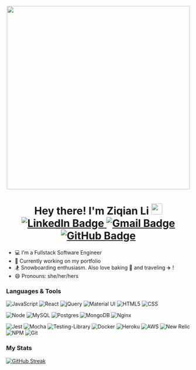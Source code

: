 <div id="header" align="center">
  <img src="https://media.giphy.com/media/DDZUE5g8YgklCgQKaf/giphy.gif" width="500"/>
  
   <h1>
    Hey there! I'm Ziqian Li
    <img src="https://media.giphy.com/media/hvRJCLFzcasrR4ia7z/giphy.gif" width="30px"/>
  
  <div id="badges">
    <a href="(https://www.linkedin.com/in/ziqianli1992)">
      <img src="https://img.shields.io/badge/LinkedIn-blue?style=for-the-badge&logo=linkedin&logoColor=white" alt="LinkedIn Badge"/>
    </a>
    <a href="mailto:zxl239@case.edu">
      <img src="https://img.shields.io/badge/gmail%20-%23D14836.svg?&style=for-the-badge&logo=gmail&logoColor=white" alt="Gmail Badge"/>
    </a>
    <a href="https://github.com/zxl3269117">
      <img src="https://img.shields.io/badge/github%20-%23121011.svg?&style=for-the-badge&logo=github&logoColor=#181717" alt="GitHub Badge"/>
    </a>
  </div>
  </h1>
</div>

- 💻 I’m a Fullstack Software Engineer
- 🌱 Currently working on my portfolio
- 🏂 Snowboarding enthusiasm. Also love baking 🍪  and traveling ✈️ !
- 😄 Pronouns: she/her/hers

### Languages & Tools
![JavaScript](https://img.shields.io/badge/Javascript-%23323330.svg?style=flat-square&logo=javascript&logoColor=%23F7DF1E)
![React](https://img.shields.io/badge/React-%2320232a.svg?style=flat-square&logo=react&logoColor=%2361DAFB)
![jQuery](https://img.shields.io/badge/jquery-%230769AD.svg?style=flat-square&logo=jquery&logoColor=white)
![Material UI](https://img.shields.io/badge/-Material%20UI-%2320232a.svg?logo=mui&logoColor=#007FFF&style=flat-square)
![HTML5](https://img.shields.io/badge/html5-%23E34F26.svg?style=flat-squre&logo=html5&logoColor=white)
![CSS](https://img.shields.io/badge/CSS3-%231572B6.svg?&style=flat-square&logo=css3&logoColor=#1572B6)

![Node](https://img.shields.io/badge/Node.js%20-%2343853D.svg?&style=flat-square&logo=node.js&logoColor=white)
![MySQL](https://img.shields.io/badge/MySQL-%2300f.svg?&style=flat-square&logo=mysql&logoColor=white)
![Postgres](https://img.shields.io/badge/postgres-%23316192.svg?style=flat-square&logo=postgresql&logoColor=white)
![MongoDB](https://img.shields.io/badge/MongoDB-%234ea94b.svg?&style=flat-square&logo=mongodb&logoColor=white)
![Nginx](https://img.shields.io/badge/nginx-%23009639.svg?style=flat-square&logo=nginx&logoColor=white)

![Jest](https://img.shields.io/badge/Jest%20-%23C21325.svg?&style=flat-square&logo=Jest&logoColor=white)
![Mocha](https://img.shields.io/badge/-mocha-%238D6748?style=flat-square&logo=mocha&logoColor=white)
![Testing-Library](https://img.shields.io/badge/-TestingLibrary-%23E33332?style=flat-square&logo=testing-library&logoColor=white)
![Docker](https://img.shields.io/badge/docker-%230db7ed.svg?style=flat-square&logo=docker&logoColor=white)
![Heroku](https://img.shields.io/badge/heroku-%23430098.svg?style=flat-square&logo=heroku&logoColor=white)
![AWS](https://img.shields.io/badge/AWS-%23FF9900.svg?style=flat-square&logo=amazon-aws&logoColor=white)
![New Relic](https://img.shields.io/badge/New%20Relic-%23F05033.svg?style=flat-square&logo=New%20Relic&logoColor=#008C99)
![NPM](https://img.shields.io/badge/NPM-%23000000.svg?style=flat-square&logo=npm&logoColor=white)
![Git](https://img.shields.io/badge/git-%23F05033.svg?style=flat-square&logo=git&logoColor=white)

### My Stats
[![GitHub Streak](https://github-readme-streak-stats.herokuapp.com/?user=xuxiaqing2011)](https://git.io/streak-stats)

<!-- For future use -->
<!-- [![Ziqian Li's GitHub stats](https://github-readme-stats.vercel.app/api?username=zxl3269117&count_private=true)](https://github.com/anuraghazra/github-readme-stats) -->
<!-- [![Top Langs](https://github-readme-stats.vercel.app/api/top-langs/?username=zxl3269117&layout=compact)](https://github.com/anuraghazra/github-readme-stats) -->


<!---
zxl3269117/zxl3269117 is a ✨ special ✨ repository because its `README.md` (this file) appears on your GitHub profile.
You can click the Preview link to take a look at your changes.
--->
